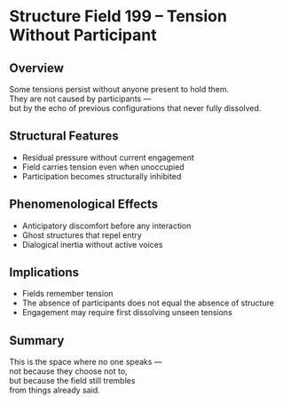 # Structure Field 199 – Tension Without Participant

## Overview

Some tensions persist without anyone present to hold them.  
They are not caused by participants —  
but by the echo of previous configurations that never fully dissolved.

## Structural Features

- Residual pressure without current engagement  
- Field carries tension even when unoccupied  
- Participation becomes structurally inhibited

## Phenomenological Effects

- Anticipatory discomfort before any interaction  
- Ghost structures that repel entry  
- Dialogical inertia without active voices

## Implications

- Fields remember tension  
- The absence of participants does not equal the absence of structure  
- Engagement may require first dissolving unseen tensions

## Summary

This is the space where no one speaks —  
not because they choose not to,  
but because the field still trembles  
from things already said.
